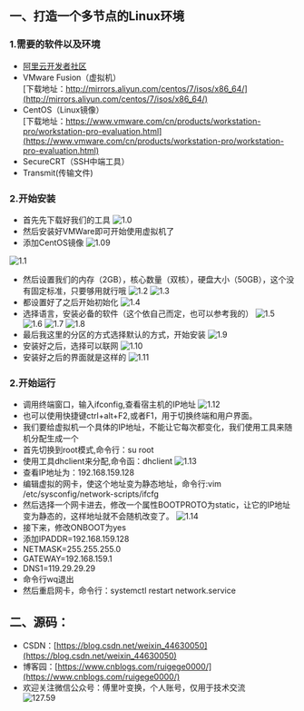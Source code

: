 ## 一、打造一个多节点的Linux环境
### 1.需要的软件以及环境
- [阿里云开发者社区](https://developer.aliyun.com/mirror/)
- VMware Fusion（虚拟机）\
[下载地址：http://mirrors.aliyun.com/centos/7/isos/x86_64/](http://mirrors.aliyun.com/centos/7/isos/x86_64/)
- CentOS（Linux镜像）\
[下载地址：https://www.vmware.com/cn/products/workstation-pro/workstation-pro-evaluation.html](https://www.vmware.com/cn/products/workstation-pro/workstation-pro-evaluation.html)
- SecureCRT（SSH中端工具）
- Transmit(传输文件)
### 2.开始安装
- 首先先下载好我们的工具
![1.0](https://imgkr.cn-bj.ufileos.com/11598488-5317-464e-a663-474a485ec703.png)
- 然后安装好VMWare即可开始使用虚拟机了
- 添加CentOS镜像
![1.09](https://imgkr.cn-bj.ufileos.com/cfd8c6e3-a972-4ea5-94e0-9dc91c72c8f2.png)

![1.1](https://imgkr.cn-bj.ufileos.com/4fd38227-291b-440a-a534-4d6c0b489a24.png)
- 然后设置我们的内存（2GB），核心数量（双核），硬盘大小（50GB），这个没有固定标准，只要够用就行哦
![1.2](https://imgkr.cn-bj.ufileos.com/d7423ce9-3b2d-47c5-8842-8eac570ec56d.png)
![1.3](https://imgkr.cn-bj.ufileos.com/6818f55a-cef8-41d8-9778-77a863de623f.png)
- 都设置好了之后开始初始化
![1.4](https://imgkr.cn-bj.ufileos.com/d2d2029b-4662-43eb-95f5-fec17afe2248.png)
- 选择语言，安装必备的软件（这个依自己而定，也可以参考我的）
![1.5](https://imgkr.cn-bj.ufileos.com/b9c43e6d-89ee-4abb-9e87-ddc7c1ecb416.png)
![1.6](https://imgkr.cn-bj.ufileos.com/14e8d30c-47fc-42b0-a8ef-830703645ec6.png)
![1.7](https://imgkr.cn-bj.ufileos.com/addd5e55-7b86-4b57-b981-64bc367a186c.png)
![1.8](https://imgkr.cn-bj.ufileos.com/3502d046-1cce-4ea9-a1a4-f8a3be40a44b.png)
- 最后我这里的分区的方式选择默认的方式，开始安装
![1.9](https://imgkr.cn-bj.ufileos.com/c67b24a5-9c35-45af-85e5-98b30dad4a2e.png)
- 安装好之后，选择可以联网
![1.10](https://imgkr.cn-bj.ufileos.com/7900a4da-d987-466b-a8ee-621c96bce780.png)
- 安装好之后的界面就是这样的
![1.11](https://imgkr.cn-bj.ufileos.com/1ee58034-8d0e-4ea3-831e-f12c711cabfa.png)
### 2.开始运行
- 调用终端窗口，输入ifconfig,查看宿主机的IP地址
![1.12](https://imgkr.cn-bj.ufileos.com/36a7a842-1b38-4dbd-a05d-3b4e21870178.png)
- 也可以使用快捷键ctrl+alt+F2,或者F1，用于切换终端和用户界面。
- 我们要给虚拟机一个具体的IP地址，不能让它每次都变化，我们使用工具来随机分配生成一个
- 首先切换到root模式,命令行：su root
- 使用工具dhclient来分配,命令函：dhclient
![1.13](https://imgkr.cn-bj.ufileos.com/7d5613fe-704f-454c-9b49-b330233b3f42.png)
- 查看IP地址为：192.168.159.128
- 编辑虚拟的网卡，使这个地址变为静态地址，命令行:vim /etc/sysconfig/network-scripts/ifcfg
- 然后选择一个网卡进去，修改一个属性BOOTPROTO为static，让它的IP地址变为静态的，这样地址就不会随机改变了。
![1.14](https://imgkr.cn-bj.ufileos.com/91ec4233-770a-45b2-9a86-f7ed0ab40079.png)
- 接下来，修改ONBOOT为yes
- 添加IPADDR=192.168.159.128
- NETMASK=255.255.255.0
- GATEWAY=192.168.159.1
- DNS1=119.29.29.29
- 命令行wq退出
- 然后重启网卡，命令行：systemctl restart network.service

## 二、源码：
- CSDN：[https://blog.csdn.net/weixin_44630050](https://blog.csdn.net/weixin_44630050)
- 博客园：[https://www.cnblogs.com/ruigege0000/](https://www.cnblogs.com/ruigege0000/)
- 欢迎关注微信公众号：傅里叶变换，个人账号，仅用于技术交流\
![127.59](https://static01.imgkr.com/temp/bd7c665638af480e97f18afd5062a416.jpg)
